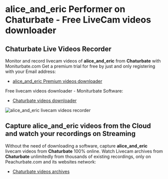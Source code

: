 # alice_and_eric Performer on Chaturbate - Free LiveCam videos downloader

## Chaturbate Live Videos Recorder

Monitor and record livecam videos of **alice_and_eric** from **Chaturbate** with Moniturbate.com
Get a premium trial for free by just and only registering with your Email address:
* [alice_and_eric Premium videos downloader](https://moniturbate.com/request-demo-licence-key.html)

Free livecam videos downloader - Moniturbate Software:
* [Chaturbate videos downloader](https://moniturbate.com/moniturbate-download-software.html)

![alice_and_eric livecam videos recorder](https://peachurnet.com/templates/moniturbate-software.png)


## Capture alice_and_eric videos from the Cloud and watch your recordings on Streaming

Without the need of downloading a software, capture **alice_and_eric** livecam videos from **Chaturbate** 100% online.
Watch Livecam archives from **Chaturbate** unlimitedly from thousands of existing recordings, only on Peachurbate.com and its websites network:
* [Chaturbate videos archives](https://peachurnet.com/)